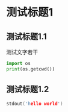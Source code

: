 # 测试标题1

## 测试标题1.1

测试文字若干

```python
import os
print(os.getcwd())
```

## 测试标题1.2

```c
stdout('hello world')
```
